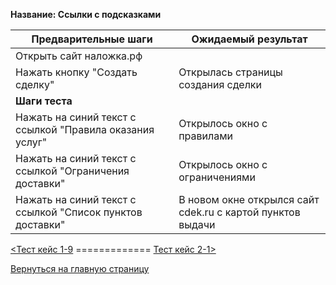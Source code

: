**Название: Ссылки с подсказками** 

**Предварительные шаги** | **Ожидаемый результат** 
--- | ---
 Открыть сайт наложка.рф | 
 Нажать кнопку "Создать сделку" | Открылась страницы создания сделки 
**Шаги теста** | 
Нажать на синий текст с ссылкой "Правила оказания услуг" | Открылось окно с правилами
Нажать на синий текст с ссылкой "Ограничения доставки" | Открылось окно с ограничениями
Нажать на синий текст с ссылкой "Список пунктов доставки" | В новом окне открылся сайт cdek.ru с картой пунктов выдачи

[<Тест кейс 1-9](https://github.com/masteroff/Test-case-nalozhka/blob/main/case_create_a_deal%201-9.md)  =============  [Тест кейс 2-1>](https://github.com/masteroff/Test-case-nalozhka/blob/main/case_create_a_deal%202-1.md)
 
[Вернуться на главную страницу](https://github.com/masteroff/Test-case-nalozhka/blob/main/list_of_test_cases.md)